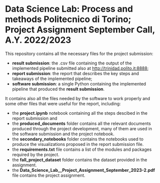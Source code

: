 # Data Science Lab: Process and methods Politecnico di Torino; Project Assignment September Call, A.Y. 2022/2023

This repository contains all the necessary files for the project submission:

- **result submission**: the .csv file containing the output of the implemented pipeline submitted also at <http://trinidad.polito.it:8888>;
- **report submission**: the report that describes the key steps and takeaways
of the implemented pipeline;
- **software submission**: a single Python containing the implemented pipeline that produced the **result submission**.

It contains also all the files needed by the software to work properly and some other files that were useful for the report, including:  

- the **project.ipynb** notebook containing all the steps descibed in the report submission and
- the **produced_documents** folder contains all the relevant documents produced through the project development, many of them are used in the software submission and the project notebook.  
- the **secondary_notebooks** folder contains the notebooks used to produce the visualizations proposed in the report submission file.  
- the **requirements.txt** file contains a list of the modules and packages required by the project.
- the **fall_project_dataset** folder contains the dataset provided in the assignment.  
- the **Data_Science_Lab__Project_Assignment_September_2023-2.pdf** file contains the project assignment.
